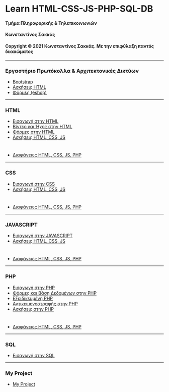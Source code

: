 # Learn HTML-CSS-JS-PHP-SQL-DB
#### Τμήμα Πληροφορικής & Τηλεπικοινωνιών
#### Κωνσταντίνος Σακκάς
#### Copyright © 2021 Κωνσταντίνος Σακκάς. Με την επιφύλαξη παντός δικαιώματος
***
### Εργαστήριο Πρωτόκολλα & Αρχιτεκτονικές Δικτύων
* [Bootstrap](./Labs%202021/Bootstrap.rar)
* [Ασκήσεις HTML](./Ασκήσεις%2HTML/README.md)
* [Φόρμες (eshop)](./form_r_l)
***

### HTML

* [Εισαγωγή στην HTML](./Εισαγωγή%20στην%20HTML/README.md)
* [Βίντεο και Ήχος στην HTML](./Βίντεο%20και%20Ήχος%20στην%20HTML/Readme.md)
* [Φόρμες στην HTML](./Φόρμες%20στην%20HTML/README.md)
* [Ασκήσεις HTML, CSS, JS](./Ασκήσεις%20HTML%2C%20CSS%2C%20JS)
#
* [Διαφάνειες HTML, CSS, JS, PHP](./Διαφάνειες%20HTML%2C%20CSS%2C%20JS%2C%20PHP/README.md)

***
### CSS
* [Εισαγωγή στην CSS](./Εισαγωγή%20στην%20CSS/README.md)
* [Ασκήσεις HTML, CSS, JS](./Ασκήσεις%20HTML%2C%20CSS%2C%20JS)
#
* [Διαφάνειες HTML, CSS, JS, PHP](./Διαφάνειες%20HTML%2C%20CSS%2C%20JS%2C%20PHP/README.md)

***
### JAVASCRIPT
* [Εισαγωγή στην JAVASCRIPT](./Εισαγωγή%20στην%20JavaScript/README.md)
* [Ασκήσεις HTML, CSS, JS](./Ασκήσεις%20HTML%2C%20CSS%2C%20JS)
#
* [Διαφάνειες HTML, CSS, JS, PHP](./Διαφάνειες%20HTML%2C%20CSS%2C%20JS%2C%20PHP/README.md)

***
### PHP
* [Εισαγωγή στην PHP](./Εισαγωγή%20στην%20PHP/README.md)
* [Φόρμες και Βάση Δεδομένων στην PHP](./Φόρμες%20και%20Βάση%20Δεδομένων%20στην%20PHP/README.md)
* [Εξειδικευμένη PHP](./Εξειδικευμένη%20PHP/README.md)
* [Αντικειμενοστραφής στην PHP](./Αντικειμενοστραφής%20στην%20PHP/Readme.md)
* [Ασκήσεις στην PHP](./PHP)

#
* [Διαφάνειες HTML, CSS, JS, PHP](./Διαφάνειες%20HTML%2C%20CSS%2C%20JS%2C%20PHP/README.md)

***
### SQL
* [Εισαγωγή στην SQL](./Εισαγωγή%20στην%20SQL/README.md)

***
### My Project
* [My Project](./My%20Project/README.md)
